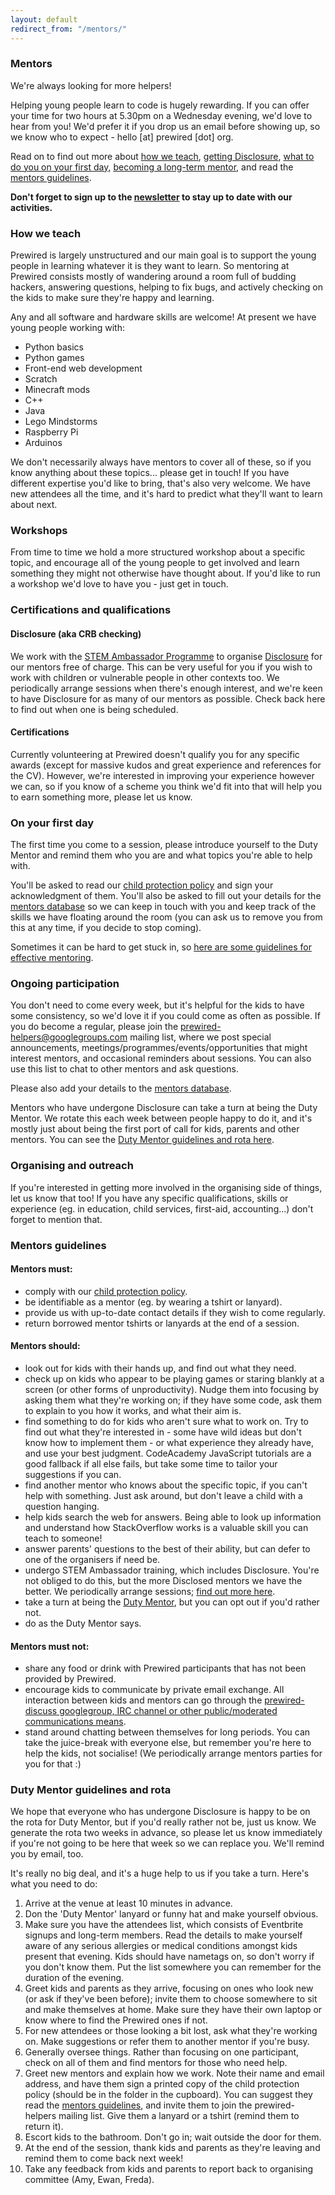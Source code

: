 ```yaml
---
layout: default
redirect_from: "/mentors/"
---
```


### Mentors

We're always looking for more helpers!

Helping young people learn to code is hugely rewarding. If you can offer your time for two hours at 5.30pm on a Wednesday evening, we'd love to hear from you! We'd prefer it if you drop us an email before showing up, so we know who to expect - hello [at] prewired [dot] org. 

Read on to find out more about [how we teach](#how-we-teach), [getting Disclosure](#certifications-and-qualifications), [what to do you on your first day](#on-your-first-day), [becoming a long-term mentor](#ongoing-participation), and read the [mentors guidelines](#mentors-guidelines).

**Don't forget to sign up to the [newsletter](#newsletter) to stay up to date with our activities.**

### How we teach

Prewired is largely unstructured and our main goal is to support the young people in learning whatever it is they want to learn. So mentoring at Prewired consists mostly of wandering around a room full of budding hackers, answering questions, helping to fix bugs, and actively checking on the kids to make sure they're happy and learning.

Any and all software and hardware skills are welcome! At present we have young people working with:

- Python basics
- Python games
- Front-end web development
- Scratch
- Minecraft mods
- C++
- Java
- Lego Mindstorms
- Raspberry Pi
- Arduinos

We don't necessarily always have mentors to cover all of these, so if you know anything about these topics... please get in touch! If you have different expertise you'd like to bring, that's also very welcome. We have new attendees all the time, and it's hard to predict what they'll want to learn about next.

### Workshops

From time to time we hold a more structured workshop about a specific topic, and encourage all of the young people to get involved and learn something they might not otherwise have thought about. If you'd like to run a workshop we'd love to have you - just get in touch.

### Certifications and qualifications

#### Disclosure (aka CRB checking)

We work with the [STEM Ambassador Programme](http://www.stemnet.org.uk/ambassadors/) to organise [Disclosure](http://www.disclosurescotland.co.uk/) for our mentors free of charge. This can be very useful for you if you wish to work with children or vulnerable people in other contexts too. We periodically arrange sessions when there's enough interest, and we're keen to have Disclosure for as many of our mentors as possible. Check back here to find out when one is being scheduled.

#### Certifications

Currently volunteering at Prewired doesn't qualify you for any specific awards (except for massive kudos and great experience and references for the CV). However, we're interested in improving your experience however we can, so if you know of a scheme you think we'd fit into that will help you to earn something more, please let us know.

### On your first day

The first time you come to a session, please introduce yourself to the Duty Mentor and remind them who you are and what topics you're able to help with. 

You'll be asked to read our [child protection policy](policy.html) and sign your acknowledgment of them. You'll also be asked to fill out your details for the [mentors database](https://docs.google.com/forms/d/1NAZyNhLD-vFHEqpxOqYa0oaWjvDHe2Xuy4RI1uUqgGM/viewform) so we can keep in touch with you and keep track of the skills we have floating around the room (you can ask us to remove you from this at any time, if you decide to stop coming).

Sometimes it can be hard to get stuck in, so [here are some guidelines for effective mentoring](#mentors-guidelines).

### Ongoing participation

You don't need to come every week, but it's helpful for the kids to have some consistency, so we'd love it if you could come as often as possible. If you do become a regular, please join the [prewired-helpers@googlegroups.com](http://groups.google.com/forum/#!forum/prewired-helpers) mailing list, where we post special announcements, meetings/programmes/events/opportunities that might interest mentors, and occasional reminders about sessions. You can also use this list to chat to other mentors and ask questions.

Please also add your details to the [mentors database](https://docs.google.com/forms/d/1NAZyNhLD-vFHEqpxOqYa0oaWjvDHe2Xuy4RI1uUqgGM/viewform).

Mentors who have undergone Disclosure can take a turn at being the Duty Mentor. We rotate this each week between people happy to do it, and it's mostly just about being the first port of call for kids, parents and other mentors. You can see the [Duty Mentor guidelines and rota here](#duty-mentor-guidelines-and-rota). 

### Organising and outreach

If you're interested in getting more involved in the organising side of things, let us know that too! If you have any specific qualifications, skills or experience (eg. in education, child services, first-aid, accounting...) don't forget to mention that.

### Mentors guidelines

#### Mentors must:

* comply with our [child protection policy](policy.html).
* be identifiable as a mentor (eg. by wearing a tshirt or lanyard).
* provide us with up-to-date contact details if they wish to come regularly.
* return borrowed mentor tshirts or lanyards at the end of a session.

#### Mentors should:

* look out for kids with their hands up, and find out what they need.
* check up on kids who appear to be playing games or staring blankly at a screen (or other forms of unproductivity). Nudge them into focusing by asking them what they're working on; if they have some code, ask them to explain to you how it works, and what their aim is. 
* find something to do for kids who aren't sure what to work on. Try to find out what they're interested in - some have wild ideas but don't know how to implement them - or what experience they already have, and use your best judgment. CodeAcademy JavaScript tutorials are a good fallback if all else fails, but take some time to tailor your suggestions if you can.
* find another mentor who knows about the specific topic, if you can't help with something. Just ask around, but don't leave a child with a question hanging.
* help kids search the web for answers. Being able to look up information and understand how StackOverflow works is a valuable skill you can teach to someone!
* answer parents' questions to the best of their ability, but can defer to one of the organisers if need be.
* undergo STEM Ambassador training, which includes Disclosure. You're not obliged to do this, but the more Disclosed mentors we have the better. We periodically arrange sessions; [find out more here](#certifications-and-qualifications).
* take a turn at being the [Duty Mentor](#duty-mentor-guidelines-and-rota), but you can opt out if you'd rather not.
* do as the Duty Mentor says.

#### Mentors must not:

* share any food or drink with Prewired participants that has not been provided by Prewired.
* encourage kids to communicate by private email exchange. All interaction between kids and mentors can go through the [prewired-discuss googlegroup, IRC channel or other public/moderated communications means](contact.html).
* stand around chatting between themselves for long periods. You can take the juice-break with everyone else, but remember you're here to help the kids, not socialise! (We periodically arrange mentors parties for you for that :)

### Duty Mentor guidelines and rota

We hope that everyone who has undergone Disclosure is happy to be on the rota for Duty Mentor, but if you'd really rather not be, just us know. We generate the rota two weeks in advance, so please let us know immediately if you're not going to be here that week so we can replace you. We'll remind you by email, too.

It's really no big deal, and it's a huge help to us if you take a turn. Here's what you need to do:

1. Arrive at the venue at least 10 minutes in advance.
2. Don the 'Duty Mentor' lanyard or funny hat and make yourself obvious.
3. Make sure you have the attendees list, which consists of Eventbrite signups and long-term members. Read the details to make yourself aware of any serious allergies or medical conditions amongst kids present that evening. Kids should have nametags on, so don't worry if you don't know them. Put the list somewhere you can remember for the duration of the evening.
4. Greet kids and parents as they arrive, focusing on ones who look new (or ask if they've been before); invite them to choose somewhere to sit and make themselves at home. Make sure they have their own laptop or know where to find the Prewired ones if not.
5. For new attendees or those looking a bit lost, ask what they're working on. Make suggestions or refer them to another mentor if you're busy.
6. Generally oversee things. Rather than focusing on one participant, check on all of them and find mentors for those who need help.
7. Greet new mentors and explain how we work. Note their name and email address, and have them sign a printed copy of the child protection policy (should be in the folder in the cupboard). You can suggest they read the [mentors guidelines](#mentors-guidelines), and invite them to join the prewired-helpers mailing list. Give them a lanyard or a tshirt (remind them to return it).
8. Escort kids to the bathroom. Don't go in; wait outside the door for them.
9. At the end of the session, thank kids and parents as they're leaving and remind them to come back next week!
10. Take any feedback from kids and parents to report back to organising committee (Amy, Ewan, Freda).

